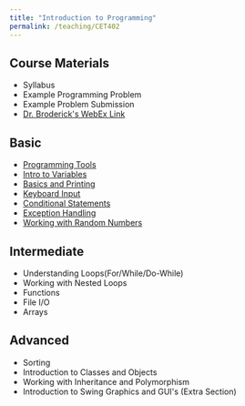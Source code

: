 ```yaml
---
title: "Introduction to Programming"
permalink: /teaching/CET402
---
```



## Course Materials
* Syllabus
* Example Programming Problem
* Example Problem Submission
* [Dr. Broderick's WebEx Link](https://ccsu.webex.com/join/broderick)  

## Basic
* [Programming Tools](/teaching/CET402_01)  
* [Intro to Variables](/teaching/CET402_02)  
* [Basics and Printing](/teaching/CET402_03)  
* [Keyboard Input](/teaching/CET402_04)  
* [Conditional Statements](/teaching/CET402_05)  
* [Exception Handling](/teaching/CET402_06)  
* [Working with Random Numbers](/teaching/CET402_07)  

## Intermediate
* Understanding Loops(For/While/Do-While)
* Working with Nested Loops
* Functions
* File I/O
* Arrays

## Advanced
* Sorting
* Introduction to Classes and Objects
* Working with Inheritance and Polymorphism
* Introduction to Swing Graphics and GUI's (Extra Section)
